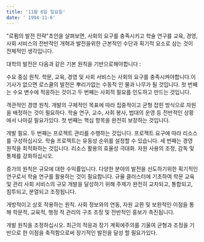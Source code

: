 ```yaml
---
title: '11월 6일 일요일'
date: ' 1994-11-6'
---
```

"로펌의 발전 전략"초안을 살펴보면, 사회의 요구를 충족시키고 학술 연구를 교육, 경영, 사회 서비스의 전반적인 개혁과 발전을위한 근본적인 수단과 획기적 요소로 삼는 것이 전체적인 생각입니다.

대학의 발전은 다음과 같은 기본 원칙을 기반으로해야합니다 :

수요 중심 원칙. 학문, 교육, 경영 및 사회 서비스는 사회의 요구를 충족시켜야합니다.이 기사가 없으면 로스쿨의 ​​발전은 뿌리가없는 수동적 인 물과 나무가 될 것입니다. 첫 번째는 수요 변수에 적응하는 것이고 두 번째는 사회적 필요를 인도하고 만드는 것입니다.

객관적인 경영 원칙. 개발의 구체적인 목표에 따라 집중적이고 균형 잡힌 방식으로 자원을 배정하는 것이 필요하다. 학술 연구, 교수, 사회 봉사, 법대의 운영 등 전반적인 상황에서 나아갈 필요가있다. 첫 번째는 핵심 항목을 완전히 보장하는 것입니다.

개발 필요. 두 번째는 프로젝트 관리를 수행하는 것입니다. 프로젝트 요구에 따라 리소스를 구성하십시오. 학술 프로젝트는 유동성 순위를 설정할 수 있습니다. 세 번째는 경영 원칙을 최적화하는 것입니다. 리소스 활용의 효율성 극대화. 자원 사용의 조정, 감독 및 통제를 강화하십시오.

증가의 원칙은 규모에 대한 수익률입니다. 다양한 분야의 발전을 선도하기위한 획기적인 연구로서 학술 연구를 활용하는 것이 필요합니다. 규율 클러스터에 기초하여 학문 교육 및 관리 사회 서비스의 규모 개발을 달성하기 위해 주제가 완전히 교차되고, 통합되고, 침투되고, 분열되고 조정됩니다.

개방적이고 상호 작용하는 원칙. 사회 정보와의 연동, 자원 교환 및 보완적인 이점을 통해 학문적, 교육적, 행정 적 관리의 구조 조정 및 전반적인 홍보가 촉진됩니다.

개발 원칙을 조정하십시오. 최근의 적응과 장기 계획에주의를 기울여 균형과 조정을 기반으로 한 이점을 축적함으로써 장기적인 발전을 달성 할 필요가있다.

